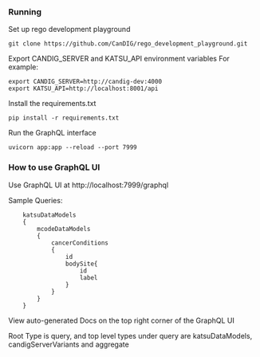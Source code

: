 ### Running

Set up rego development playground
```
git clone https://github.com/CanDIG/rego_development_playground.git
```

Export CANDIG_SERVER and KATSU_API environment variables
For example:
```
export CANDIG_SERVER=http://candig-dev:4000
export KATSU_API=http://localhost:8001/api
```

Install the requirements.txt
```
pip install -r requirements.txt
```

Run the GraphQL interface
``` 
uvicorn app:app --reload --port 7999
```

### How to use GraphQL UI
Use GraphQL UI at http://localhost:7999/graphql

Sample Queries:
```
    katsuDataModels
    {
        mcodeDataModels
        {
            cancerConditions
            {
                id
                bodySite{
                    id
                    label
                }
            }
        }
    }
```

View auto-generated Docs on the top right corner of the GraphQL UI

Root Type is query, and top level types under query are katsuDataModels, candigServerVariants and aggregate